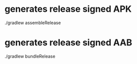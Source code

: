 # generates release signed APK
./gradlew assembleRelease
# generates release signed AAB
./gradlew bundleRelease